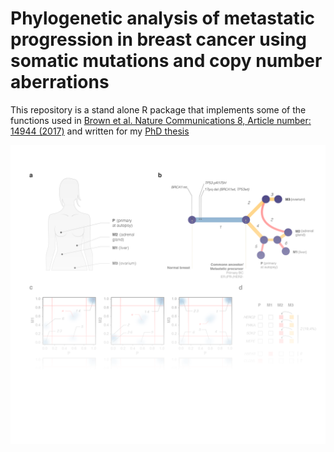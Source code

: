 # Phylogenetic analysis of metastatic progression in breast cancer using somatic mutations and copy number aberrations

This repository is a stand alone R package that implements some of the functions used in [Brown et al. Nature Communications 8, Article number: 14944 (2017)](https://www.nature.com/articles/ncomms14944) and written for my [PhD thesis](https://difusion.ulb.ac.be/vufind/Record/ULB-DIPOT:oai:dipot.ulb.ac.be:2013/260251/Holdings)

![Front page](https://github.com/ndbrown6/CNtu/blob/master/ext/CNtu.png)

